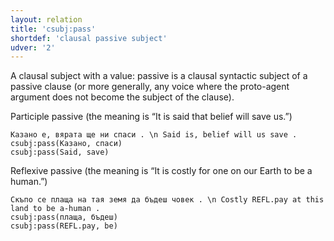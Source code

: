 ```yaml
---
layout: relation
title: 'csubj:pass'
shortdef: 'clausal passive subject'
udver: '2'
---
```


A clausal subject with a value: passive is a clausal syntactic subject of a passive
clause (or more generally, any voice where the proto-agent argument does not become the subject 
of the clause).

Participle passive (the meaning is “It is said that belief will save us.”)

~~~ sdparse
Казано е, вярата ще ни спаси . \n Said is, belief will us save .
csubj:pass(Казано, спаси)
csubj:pass(Said, save)
~~~

Reflexive passive (the meaning is “It is costly for one on our Earth to be a human.”)

~~~ sdparse
Скъпо се плаща на тая земя да бъдеш човек . \n Costly REFL.pay at this land to be a-human .
csubj:pass(плаща, бъдеш)
csubj:pass(REFL.pay, be)
~~~
<!-- Interlanguage links updated Út 9. května 2023, 20:04:09 CEST -->
